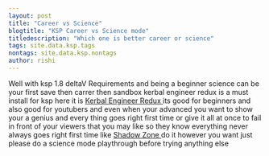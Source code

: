 ```yaml
---
layout: post
title: "Career vs Science"
blogtitle: "KSP Career vs Science mode"
titledescription: "Which one is better career or science"
tags: site.data.ksp.tags
nontags: site.data.ksp.nontags
author: rishi
---
```

Well with ksp 1.8 deltaV Requirements and being a beginner science can be your first save then carrer then sandbox
kerbal engineer redux is a must install for ksp here it is [ Kerbal Engineer Redux ](https://www.curseforge.com/kerbal/ksp-mods/kerbal-engineer-redux/download)
its good for beginners and also good for youtubers and even when your advanced you want to show your a genius and
every thing goes right first time or give it all at once to fail in front of your viewers that you may like so they
know everything never always goes right first time like [ Shadow Zone ](https://www.youtube.com/user/krampfbein)
do it however you want just please do a science mode playthrough before trying anything else
